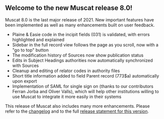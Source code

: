 ## Welcome to the new Muscat release 8.0!
Muscat 8.0 is the last major release of 2021. New important features have been implemented as well as many enhancements built on user feedback. 

* Plaine & Easie code in the incipit fields (031) is validated, with errors highlighted and explained
* Sidebar in the full record view follows the page as you scroll, now with a "go to top" button
* The modification history of Sources now show publication status 
* Edits in Subject Headings authorities now automatically synchronized with Sources
* Cleanup and editing of relator codes in authority files
* Short title information added to field Parent record (773$a) automatically upon export 
* Implementation of SAML for single sign on (thanks to our contributors Ferran Jorba and Oliver Valls), which will help other institutions willing to use Muscat to integrate it more easily in their systems

This release of Muscat also includes many more enhancements. Please refer to the [changelog](https://github.com/rism-ch/muscat/blob/master/CHANGELOG) and to the full [release statement for this version](https://github.com/rism-digital/muscat/releases/tag/v8.0).